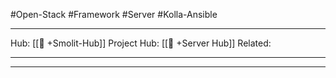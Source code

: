 #Open-Stack #Framework #Server #Kolla-Ansible
___
Hub: [[🎯 +Smolit-Hub]]
Project Hub: [[🎯 +Server Hub]]
Related: 
___
___

